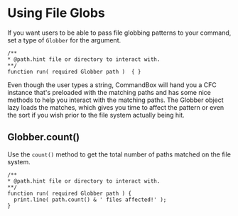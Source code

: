 # Using File Globs

If you want users to be able to pass file globbing patterns to your command, set a type of `Globber` for the argument.

```
/**
* @path.hint file or directory to interact with.
**/
function run( required Globber path )  { }
```

Even though the user types a string, CommandBox will hand you a CFC instance that's preloaded with the matching paths and has some nice methods to help you interact with the matching paths.  The Globber object lazy loads the matches, which gives you time to affect the pattern or even the sort if you wish prior to the file system actually being hit.

## Globber.count()

Use the `count()` method to get the total number of paths matched on the file system.
```
/**
* @path.hint file or directory to interact with.
**/
function run( required Globber path ) {
  print.line( path.count() & ' files affected!' );
}
```

## 